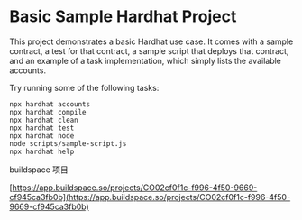 # Basic Sample Hardhat Project

This project demonstrates a basic Hardhat use case. It comes with a sample contract, a test for that contract, a sample script that deploys that contract, and an example of a task implementation, which simply lists the available accounts.

Try running some of the following tasks:

```shell
npx hardhat accounts
npx hardhat compile
npx hardhat clean
npx hardhat test
npx hardhat node
node scripts/sample-script.js
npx hardhat help
```

buildspace 项目

[https://app.buildspace.so/projects/CO02cf0f1c-f996-4f50-9669-cf945ca3fb0b](https://app.buildspace.so/projects/CO02cf0f1c-f996-4f50-9669-cf945ca3fb0b)
